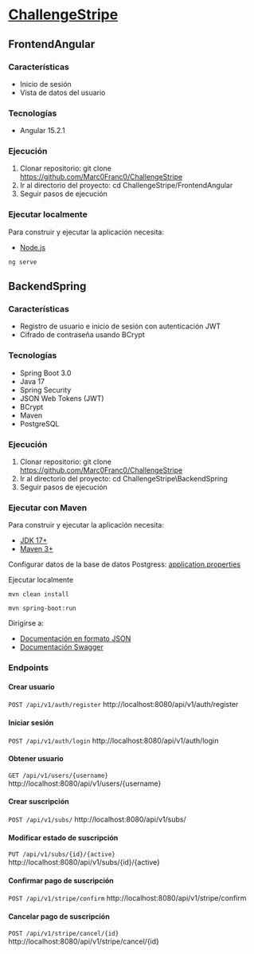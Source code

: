 # [ChallengeStripe](https://github.com/Marc0Franc0/ChallengeStripe#challengestripe)

## FrontendAngular

### Características
- Inicio de sesión
- Vista de datos del usuario

### Tecnologías
- Angular 15.2.1

### Ejecución
1. Clonar repositorio: git clone https://github.com/Marc0Franc0/ChallengeStripe
2. Ir al directorio del proyecto: cd ChallengeStripe/FrontendAngular
3. Seguir pasos de ejecución

### Ejecutar localmente

Para construir y ejecutar la aplicación necesita:
- [Node.js](https://nodejs.org/en/download/)

```shell
ng serve
```
 
## BackendSpring

### Características
- Registro de usuario e inicio de sesión con autenticación JWT
- Cifrado de contraseña usando BCrypt

### Tecnologías
- Spring Boot 3.0
- Java 17
- Spring Security
- JSON Web Tokens (JWT)
- BCrypt
- Maven
- PostgreSQL

### Ejecución
1. Clonar repositorio: git clone https://github.com/Marc0Franc0/ChallengeStripe
2. Ir al directorio del proyecto: cd ChallengeStripe\BackendSpring
3. Seguir pasos de ejecución

### Ejecutar con Maven

Para construir y ejecutar la aplicación necesita:

- [JDK 17+](https://www.oracle.com/java/technologies/downloads/#java17)
- [Maven 3+](https://maven.apache.org)

Configurar datos de la base de datos Postgress: [application.properties](https://github.com/Marc0Franc0/Forum/blob/main/src/main/resources/application-dev.properties)

Ejecutar localmente

```shell
mvn clean install
```
```shell
mvn spring-boot:run
```

Dirigirse a:
- [Documentación en formato JSON](localhost:8080/api/v3/api-docs)
- [Documentación Swagger](http://localhost:8080/swagger-ui/index.html)

### Endpoints

#### Crear usuario
`POST /api/v1/auth/register`
http://localhost:8080/api/v1/auth/register

#### Iniciar sesión
`POST /api/v1/auth/login`
http://localhost:8080/api/v1/auth/login

#### Obtener usuario
`GET /api/v1/users/{username}`
http://localhost:8080/api/v1/users/{username}

#### Crear suscripción
`POST /api/v1/subs/`
http://localhost:8080/api/v1/subs/

#### Modificar estado de suscripción
`PUT /api/v1/subs/{id}/{active}`
http://localhost:8080/api/v1/subs/{id}/{active}

#### Confirmar pago de suscripción
`POST /api/v1/stripe/confirm`
http://localhost:8080/api/v1/stripe/confirm

#### Cancelar pago de suscripción
`POST /api/v1/stripe/cancel/{id}`
http://localhost:8080/api/v1/stripe/cancel/{id}

